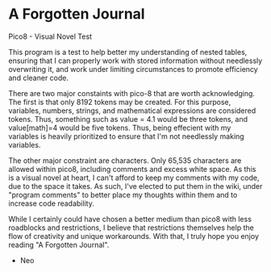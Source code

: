 # A Forgotten Journal
Pico8 - Visual Novel Test

This program is a test to help better my understanding of nested tables, ensuring that I can properly work with stored information without needlessly overwriting it, and work under limiting circumstances to promote efficiency and cleaner code.

There are two major constaints with pico-8 that are worth acknowledging. The first is that only 8192 tokens may be created. For this purpose, variables, numbers, strings, and mathematical expressions are considered tokens. Thus, something such as value = 4.1 would be three tokens, and value[math]=4 would be five tokens. Thus, being effecient with my variables is heavily prioritized to ensure that I'm not needlessly making variables.

The other major constraint are characters. Only 65,535 characters are allowed within pico8, including comments and excess white space. As this is a visual novel at heart, I can't afford to keep my comments with my code, due to the space it takes. As such, I've elected to put them in the wiki, under "program comments" to better place my thoughts within them and to increase code readability.

While I certainly could have chosen a better medium than pico8 with less roadblocks and restrictions, I believe that restrictions themselves help the flow of creativity and unique workarounds. With that, I truly hope you enjoy reading "A Forgotten Journal".

- Neo
